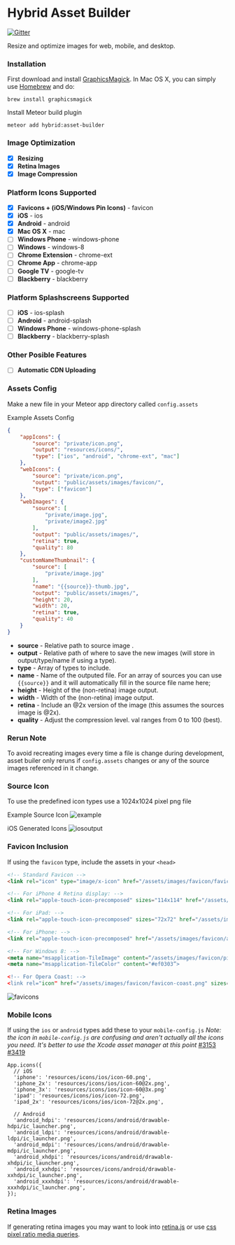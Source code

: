 # Hybrid Asset Builder

[![Gitter](https://badges.gitter.im/Join%20Chat.svg)](https://gitter.im/meteorhybrid/platform?utm_source=badge&utm_medium=badge&utm_campaign=pr-badge)

Resize and optimize images for web, mobile, and desktop.

### Installation

First download and install [GraphicsMagick](http://www.graphicsmagick.org/). In Mac OS X, you can simply use [Homebrew](http://mxcl.github.io/homebrew/) and do:
```
brew install graphicsmagick
```

Install Meteor build plugin
```
meteor add hybrid:asset-builder
```

### Image Optimization
* [x] **Resizing** 
* [x] **Retina Images**
* [x] **Image Compression** 

### Platform Icons Supported
* [x] **Favicons + (iOS/Windows Pin Icons)** - favicon 
* [x] **iOS** - ios
* [x] **Android** - android
* [x] **Mac OS X** - mac
* [ ] **Windows Phone** - windows-phone
* [ ] **Windows** - windows-8
* [ ] **Chrome Extension** - chrome-ext
* [ ] **Chrome App** - chrome-app
* [ ] **Google TV** - google-tv
* [ ] **Blackberry** - blackberry

### Platform Splashscreens Supported
* [ ] **iOS** - ios-splash
* [ ] **Android** - android-splash
* [ ] **Windows Phone** - windows-phone-splash
* [ ] **Blackberry** - blackberry-splash

### Other Posible Features
* [ ] **Automatic CDN Uploading**

### Assets Config
Make a new file in your Meteor app directory called `config.assets`

Example Assets Config
```json
{
    "appIcons": {
        "source": "private/icon.png",
        "output": "resources/icons/",
        "type": ["ios", "android", "chrome-ext", "mac"]
    },
    "webIcons": {
        "source": "private/icon.png",
        "output": "public/assets/images/favicon/",
        "type": ["favicon"]
    },
    "webImages": {
        "source": [
            "private/image.jpg",
            "private/image2.jpg"
        ],
        "output": "public/assets/images/",
        "retina": true,
        "quality": 80
    },
    "customNameThumbnail": {
        "source": [
            "private/image.jpg"
        ],
        "name": "{{source}}-thumb.jpg",
        "output": "public/assets/images/",
        "height": 20,
        "width": 20,
        "retina": true,
        "quality": 40
    }
}
```

* **source** - Relative path to source image .
* **output** - Relative path of where to save the new images (will store in output/type/name if using a type).
* **type** - Array of types to include.
* **name** - Name of the outputed file. For an array of sources you can use `{{source}}` and it will automatically fill in the source file name here;
* **height** - Height of the (non-retina) image output.
* **width** - Width of the (non-retina) image output.
* **retina** - Include an @2x version of the image (this assumes the sources image is @2x).
* **quality** - Adjust the compression level. val ranges from 0 to 100 (best).

### Rerun Note
To avoid recreating images every time a file is change during development, asset builer only reruns if `config.assets` changes or any of the source images referenced in it change.

### Source Icon
To use the predefined icon types use a 1024x1024 pixel png file

Example Source Icon
![example](http://i.imgur.com/FWZofOo.png)

iOS Generated Icons
![iosoutput](http://i.imgur.com/gPGb4p7.png)

### Favicon Inclusion
If using the `favicon` type, include the assets in your `<head>`
```html
<!-- Standard Favicon -->
<link rel="icon" type="image/x-icon" href="/assets/images/favicon/favicon.png" />

<!-- For iPhone 4 Retina display: -->
<link rel="apple-touch-icon-precomposed" sizes="114x114" href="/assets/images/favicon/apple-touch-icon-114x114-precomposed.png">

<!-- For iPad: -->
<link rel="apple-touch-icon-precomposed" sizes="72x72" href="/assets/images/favicon/apple-touch-icon-72x72-precomposed.png">

<!-- For iPhone: -->
<link rel="apple-touch-icon-precomposed" href="/assets/images/favicon/apple-touch-icon-57x57-precomposed.png">

<!-- For Windows 8: -->
<meta name="msapplication-TileImage" content=“/assets/images/favicon/pinned.png”>
<meta name="msapplication-TileColor" content="#ef0303”>

<!-- For Opera Coast: -->  
<link rel="icon" href="/assets/images/favicon/favicon-coast.png" sizes="228x228">
```

![favicons](http://i.imgur.com/Rzrxoz4.png)

### Mobile Icons 
If using the `ios` or `android` types add these to your `mobile-config.js`
*Note: the icon in `mobile-config.js` are confusing and aren't actually all the icons you need. It's better to use the Xcode asset manager at this point* [#3153](https://github.com/meteor/meteor/issues/3153) [#3419](https://github.com/meteor/meteor/issues/3419)
```
App.icons({
  // iOS
  'iphone': 'resources/icons/ios/icon-60.png',
  'iphone_2x': 'resources/icons/ios/icon-60@2x.png',
  'iphone_3x': 'resources/icons/ios/icon-60@3x.png'
  'ipad': 'resources/icons/ios/icon-72.png',
  'ipad_2x': 'resources/icons/ios/icon-72@2x.png',

  // Android
  'android_hdpi': 'resources/icons/android/drawable-hdpi/ic_launcher.png',
  'android_ldpi': 'resources/icons/android/drawable-ldpi/ic_launcher.png',
  'android_mdpi': 'resources/icons/android/drawable-mdpi/ic_launcher.png',
  'android_xhdpi': 'resources/icons/android/drawable-xhdpi/ic_launcher.png',
  'android_xxhdpi': 'resources/icons/android/drawable-xxhdpi/ic_launcher.png',
  'android_xxxhdpi': 'resources/icons/android/drawable-xxxhdpi/ic_launcher.png',
});
```

### Retina Images
If generating retina images you may want to look into [retina.js](http://imulus.github.io/retinajs/) or use [css pixel ratio media queries](https://css-tricks.com/snippets/css/retina-display-media-query/).
